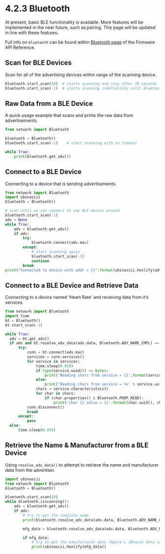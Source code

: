 # 4.2.3 Bluetooth

At present, basic BLE functionality is available. More features will be implemented in the near future, such as pairing. This page will be updated in line with these features.

Full info on `bluetooth` can be found within [Bluetooth page](../../firmware-and-api-reference/pycom/network/bluetooth/) of the Firmware API Reference.

## Scan for BLE Devices

Scan for all of the advertising devices within range of the scanning device.

```python
bluetooth.start_scan(10)  # starts scanning and stop after 10 seconds
bluetooth.start_scan(-1)  # starts scanning indefinitely until bluetooth.stop_scan() is called
```

## Raw Data from a BLE Device

A quick usage example that scans and prints the raw data from advertisements.

```python
from network import Bluetooth

bluetooth = Bluetooth()
bluetooth.start_scan(-1)    # start scanning with no timeout

while True:
    print(bluetooth.get_adv())
```

## Connect to a BLE Device

Connecting to a device that is sending advertisements.

```python
from network import Bluetooth
import ubinascii
bluetooth = Bluetooth()

# scan until we can connect to any BLE device around
bluetooth.start_scan(-1)
adv = None
while True:
    adv = bluetooth.get_adv()
    if adv:
        try:
            bluetooth.connect(adv.mac)
        except:
            # start scanning again
            bluetooth.start_scan(-1)
            continue
        break
print("Connected to device with addr = {}".format(ubinascii.hexlify(adv.mac)))
```

## Connect to a BLE Device and Retrieve Data

Connecting to a device named 'Heart Rate' and receiving data from it’s services.

```python
from network import Bluetooth
import time
bt = Bluetooth()
bt.start_scan(-1)

while True:
  adv = bt.get_adv()
  if adv and bt.resolve_adv_data(adv.data, Bluetooth.ADV_NAME_CMPL) == 'Heart Rate':
      try:
          conn = bt.connect(adv.mac)
          services = conn.services()
          for service in services:
              time.sleep(0.050)
              if type(service.uuid()) == bytes:
                  print('Reading chars from service = {}'.format(service.uuid()))
              else:
                  print('Reading chars from service = %x' % service.uuid())
              chars = service.characteristics()
              for char in chars:
                  if (char.properties() & Bluetooth.PROP_READ):
                      print('char {} value = {}'.format(char.uuid(), char.read()))
          conn.disconnect()
          break
      except:
          pass
  else:
      time.sleep(0.050)
```

## Retrieve the Name & Manufacturer from a BLE Device

Using `resolve_adv_data()` to attempt to retrieve the name and manufacturer data from the advertiser.

```python
import ubinascii
from network import Bluetooth
bluetooth = Bluetooth()

bluetooth.start_scan(20)
while bluetooth.isscanning():
    adv = bluetooth.get_adv()
    if adv:
        # try to get the complete name
        print(bluetooth.resolve_adv_data(adv.data, Bluetooth.ADV_NAME_CMPL))

        mfg_data = bluetooth.resolve_adv_data(adv.data, Bluetooth.ADV_MANUFACTURER_DATA)

        if mfg_data:
            # try to get the manufacturer data (Apple's iBeacon data is sent here)
            print(ubinascii.hexlify(mfg_data))
```

